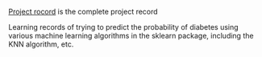 [Project rocord](https://github.com/ZsyRock/ML-for-Diabetes-Prediction/tree/main/Project%20records) is the complete project record

Learning records of trying to predict the probability of diabetes using various machine learning algorithms in the sklearn package, including the KNN algorithm, etc.
